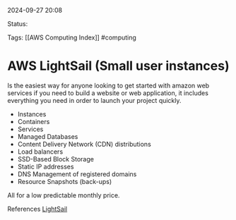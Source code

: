 2024-09-27 20:08

Status:

Tags:
[[AWS Computing Index]]
#computing 

# AWS LightSail (Small user instances)

Is the easiest way for anyone looking to get started with amazon web services if you need to build a website or web application, it includes everything you need in order to launch your project quickly.

- Instances
- Containers
- Services
- Managed Databases
- Content Delivery Network (CDN) distributions
- Load balancers
- SSD-Based Block Storage
- Static IP addresses
- DNS Management of registered domains
- Resource Snapshots (back-ups)

All for a low predictable monthly price.




References 
[LightSail](https://docs.aws.amazon.com/lightsail/latest/userguide/what-is-amazon-lightsail.html)